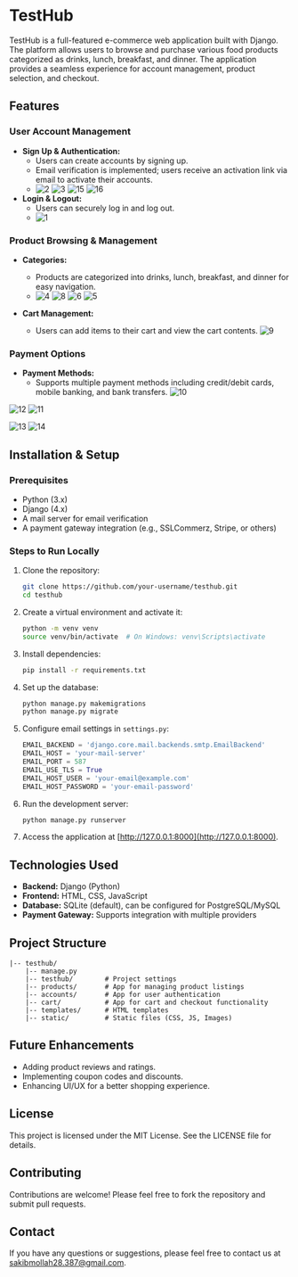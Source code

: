 # TestHub

TestHub is a full-featured e-commerce web application built with Django. The platform allows users to browse and purchase various food products categorized as drinks, lunch, breakfast, and dinner. The application provides a seamless experience for account management, product selection, and checkout.

## Features

### User Account Management
- **Sign Up & Authentication:**
  - Users can create accounts by signing up.
  - Email verification is implemented; users receive an activation link via email to activate their accounts.
  - ![2](https://github.com/user-attachments/assets/87326a5e-5d7a-4e8e-abe0-c7921c0ec40c)
![3](https://github.com/user-attachments/assets/a0642fc1-93db-49a1-8cf4-6b3c5a2b03d0)
![15](https://github.com/user-attachments/assets/3a89a890-8054-4653-9322-a00dc4e7c295)
![16](https://github.com/user-attachments/assets/6c2d5fed-aed1-4046-af6d-98739fd784ed)
- **Login & Logout:**
  - Users can securely log in and log out.
  - ![1](https://github.com/user-attachments/assets/76c50578-53a2-4b60-86b9-e5d2ae5691bf)
 

### Product Browsing & Management
- **Categories:**
  - Products are categorized into drinks, lunch, breakfast, and dinner for easy navigation.
  - ![4](https://github.com/user-attachments/assets/96b4bf11-7c3b-4843-bd87-b0b47535b71d)
![8](https://github.com/user-attachments/assets/d685e2c8-19af-492c-ab5b-2c430c145399)
![6](https://github.com/user-attachments/assets/3305e834-269e-489d-ab8b-4f911748b251)
![5](https://github.com/user-attachments/assets/8eb7fa04-7063-48cf-8b27-76a6fb9079ba)

- **Cart Management:**
  - Users can add items to their cart and view the cart contents.
![9](https://github.com/user-attachments/assets/21a38564-4f94-4781-a68e-faa9a04d1e17)

### Payment Options
- **Payment Methods:**
  - Supports multiple payment methods including credit/debit cards, mobile banking, and bank transfers.
![10](https://github.com/user-attachments/assets/4ae34bbd-b827-4953-8c9c-d6d794d4f55b)
 
![12](https://github.com/user-attachments/assets/d9b4b0c2-c760-4fe1-aaba-a699d2af98b7)
![11](https://github.com/user-attachments/assets/f88052e3-368d-42a0-afcd-2ad31e9415a4)
 
![13](https://github.com/user-attachments/assets/2aa8e9bb-5953-4c4a-9a15-58aa9cb1aa3c)
![14](https://github.com/user-attachments/assets/4da30a87-74ff-4357-a435-985ae9b4d38e)

## Installation & Setup

### Prerequisites
- Python (3.x)
- Django (4.x)
- A mail server for email verification
- A payment gateway integration (e.g., SSLCommerz, Stripe, or others)

### Steps to Run Locally
1. Clone the repository:
   ```bash
   git clone https://github.com/your-username/testhub.git
   cd testhub
   ```

2. Create a virtual environment and activate it:
   ```bash
   python -m venv venv
   source venv/bin/activate  # On Windows: venv\Scripts\activate
   ```

3. Install dependencies:
   ```bash
   pip install -r requirements.txt
   ```

4. Set up the database:
   ```bash
   python manage.py makemigrations
   python manage.py migrate
   ```

5. Configure email settings in `settings.py`:
   ```python
   EMAIL_BACKEND = 'django.core.mail.backends.smtp.EmailBackend'
   EMAIL_HOST = 'your-mail-server'
   EMAIL_PORT = 587
   EMAIL_USE_TLS = True
   EMAIL_HOST_USER = 'your-email@example.com'
   EMAIL_HOST_PASSWORD = 'your-email-password'
   ```

6. Run the development server:
   ```bash
   python manage.py runserver
   ```

7. Access the application at [http://127.0.0.1:8000](http://127.0.0.1:8000).

## Technologies Used
- **Backend:** Django (Python)
- **Frontend:** HTML, CSS, JavaScript
- **Database:** SQLite (default), can be configured for PostgreSQL/MySQL
- **Payment Gateway:** Supports integration with multiple providers

## Project Structure
```
|-- testhub/
    |-- manage.py
    |-- testhub/        # Project settings
    |-- products/       # App for managing product listings
    |-- accounts/       # App for user authentication
    |-- cart/           # App for cart and checkout functionality
    |-- templates/      # HTML templates
    |-- static/         # Static files (CSS, JS, Images)
```

## Future Enhancements
- Adding product reviews and ratings.
- Implementing coupon codes and discounts.
- Enhancing UI/UX for a better shopping experience.

## License
This project is licensed under the MIT License. See the LICENSE file for details.

## Contributing
Contributions are welcome! Please feel free to fork the repository and submit pull requests.

## Contact
If you have any questions or suggestions, please feel free to contact us at [sakibmollah28.387@gmail.com](mailto:sakibmollah28.387@gmail.com).
